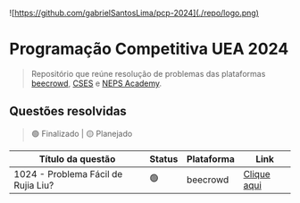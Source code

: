 ![https://github.com/gabrielSantosLima/pcp-2024](./repo/logo.png)

# Programação Competitiva UEA 2024

> Repositório que reúne resolução de problemas das plataformas [beecrowd](https://judge.beecrowd.com/), [CSES](https://cses.fi/) e [NEPS Academy](https://neps.academy/br/login).

## Questões resolvidas

> 🟢 Finalizado | 🟡 Planejado

| Título da questão                   | Status | Plataforma | Link                                        |
| ----------------------------------- | ------ | ---------- | ------------------------------------------- |
| 1024 - Problema Fácil de Rujia Liu? | 🟢     | beecrowd   | [Clique aqui](./problems/c/beecrowd/1424.c) |
